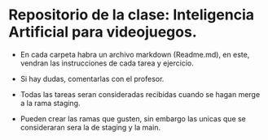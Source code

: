 # Repositorio de la clase: Inteligencia Artificial para videojuegos.

- En cada carpeta habra un archivo markdown (Readme.md), en este, vendran las instrucciones de cada tarea y ejercicio. 

- Si hay dudas, comentarlas con el profesor.

- Todas las tareas seran consideradas recibidas cuando se hagan merge a la rama staging.

- Pueden crear las ramas que gusten, sin embargo las unicas que se consideraran sera la de staging y la main.
